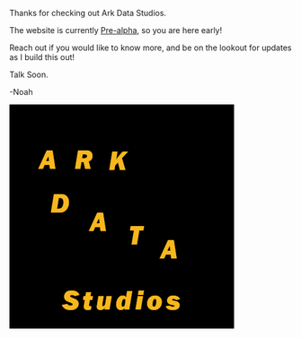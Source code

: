 Thanks for checking out Ark Data Studios.

The website is currently [Pre-alpha](https://en.wikipedia.org/wiki/Software_release_life_cycle), so you are here early!

Reach out if you would like to know more, and be on the lookout for updates as I build this out!

Talk Soon.

-Noah

![](https://github.com/arkdatastudios/Ark-Data-Studios-Website/blob/main/media/12-100.png)
